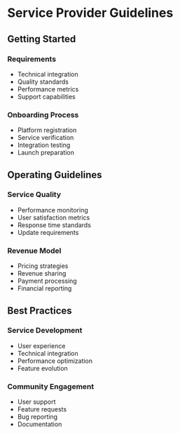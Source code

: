# Service Provider Guidelines

## Getting Started
### Requirements
- Technical integration
- Quality standards
- Performance metrics
- Support capabilities

### Onboarding Process
- Platform registration
- Service verification
- Integration testing
- Launch preparation

## Operating Guidelines
### Service Quality
- Performance monitoring
- User satisfaction metrics
- Response time standards
- Update requirements

### Revenue Model
- Pricing strategies
- Revenue sharing
- Payment processing
- Financial reporting

## Best Practices
### Service Development
- User experience
- Technical integration
- Performance optimization
- Feature evolution

### Community Engagement
- User support
- Feature requests
- Bug reporting
- Documentation
